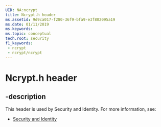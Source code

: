 ```yaml
---
UID: NA:ncrypt
title: Ncrypt.h header
ms.assetid: 9d9ca017-f280-36f9-bfa9-e3f802095a19
ms.date: 01/11/2019
ms.keywords: 
ms.topic: conceptual
tech.root: security
f1_keywords:
 - ncrypt
 - ncrypt/ncrypt
---
```


# Ncrypt.h header


## -description

This header is used by Security and Identity. For more information, see:

- [Security and Identity](../_security/index.md)

